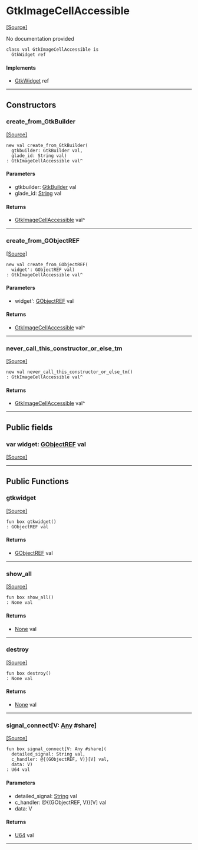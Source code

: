 # GtkImageCellAccessible
<span class="source-link">[[Source]](src/gtk3/GtkImageCellAccessible.md#L6)</span>

No documentation provided


```pony
class val GtkImageCellAccessible is
  GtkWidget ref
```

#### Implements

* [GtkWidget](gtk3-GtkWidget.md) ref

---

## Constructors

### create_from_GtkBuilder
<span class="source-link">[[Source]](src/gtk3/GtkImageCellAccessible.md#L14)</span>


```pony
new val create_from_GtkBuilder(
  gtkbuilder: GtkBuilder val,
  glade_id: String val)
: GtkImageCellAccessible val^
```
#### Parameters

*   gtkbuilder: [GtkBuilder](gtk3-GtkBuilder.md) val
*   glade_id: [String](builtin-String.md) val

#### Returns

* [GtkImageCellAccessible](gtk3-GtkImageCellAccessible.md) val^

---

### create_from_GObjectREF
<span class="source-link">[[Source]](src/gtk3/GtkImageCellAccessible.md#L17)</span>


```pony
new val create_from_GObjectREF(
  widget': GObjectREF val)
: GtkImageCellAccessible val^
```
#### Parameters

*   widget': [GObjectREF](minimal-browser-..-gobject-GObjectREF.md) val

#### Returns

* [GtkImageCellAccessible](gtk3-GtkImageCellAccessible.md) val^

---

### never_call_this_constructor_or_else_tm
<span class="source-link">[[Source]](src/gtk3/GtkImageCellAccessible.md#L20)</span>


```pony
new val never_call_this_constructor_or_else_tm()
: GtkImageCellAccessible val^
```

#### Returns

* [GtkImageCellAccessible](gtk3-GtkImageCellAccessible.md) val^

---

## Public fields

### var widget: [GObjectREF](minimal-browser-..-gobject-GObjectREF.md) val
<span class="source-link">[[Source]](src/gtk3/GtkImageCellAccessible.md#L10)</span>



---

## Public Functions

### gtkwidget
<span class="source-link">[[Source]](src/gtk3/GtkImageCellAccessible.md#L12)</span>


```pony
fun box gtkwidget()
: GObjectREF val
```

#### Returns

* [GObjectREF](minimal-browser-..-gobject-GObjectREF.md) val

---

### show_all
<span class="source-link">[[Source]](src/gtk3/GtkWidget.md#L4)</span>


```pony
fun box show_all()
: None val
```

#### Returns

* [None](builtin-None.md) val

---

### destroy
<span class="source-link">[[Source]](src/gtk3/GtkWidget.md#L7)</span>


```pony
fun box destroy()
: None val
```

#### Returns

* [None](builtin-None.md) val

---

### signal_connect\[V: [Any](builtin-Any.md) #share\]
<span class="source-link">[[Source]](src/gtk3/GtkWidget.md#L10)</span>


```pony
fun box signal_connect[V: Any #share](
  detailed_signal: String val,
  c_handler: @{(GObjectREF, V)}[V] val,
  data: V)
: U64 val
```
#### Parameters

*   detailed_signal: [String](builtin-String.md) val
*   c_handler: @{(GObjectREF, V)}[V] val
*   data: V

#### Returns

* [U64](builtin-U64.md) val

---

